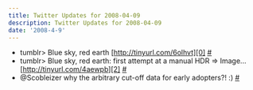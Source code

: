 ```yaml
---
title: Twitter Updates for 2008-04-09
description: Twitter Updates for 2008-04-09
date: '2008-4-9'
---
```


* tumblr\> Blue sky, red earth [http://tinyurl.com/6olhvt][0] [\#][1]
* tumblr\> Blue sky, red earth: first attempt at a manual HDR =\> Image... [http://tinyurl.com/4aewpb][2] [\#][3]
* @Scobleizer why the arbitrary cut-off data for early adopters?! :) [\#][4]


[0]: http://tinyurl.com/6olhvt
[1]: http://twitter.com/shvelmur/statuses/785694759
[2]: http://tinyurl.com/4aewpb
[3]: http://twitter.com/shvelmur/statuses/785707707
[4]: http://twitter.com/shvelmur/statuses/786020353